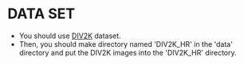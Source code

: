 # DATA SET

- You should use [DIV2K](https://data.vision.ee.ethz.ch/cvl/DIV2K/) dataset.
- Then, you should make directory named 'DIV2K_HR' in the 'data' directory and put the DIV2K images into the 'DIV2K_HR' directory.
